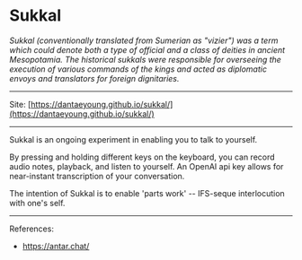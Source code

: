 # Sukkal


_Sukkal (conventionally translated from Sumerian as "vizier") was a term which could denote both a type of official and a class of deities in ancient Mesopotamia. The historical sukkals were responsible for overseeing the execution of various commands of the kings and acted as diplomatic envoys and translators for foreign dignitaries._

---


Site: [https://dantaeyoung.github.io/sukkal/](https://dantaeyoung.github.io/sukkal/)

---


Sukkal is an ongoing experiment in enabling you to talk to yourself.

By pressing and holding different keys on the keyboard, you can record audio notes, playback, and listen to yourself. An OpenAI api key allows for near-instant transcription of your conversation.

The intention of Sukkal is to enable 'parts work' -- IFS-seque interlocution with one's self.

---

References:
- https://antar.chat/


